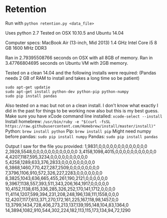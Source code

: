 # Retention

Run with `python retention.py <data_file>`

Uses python 2.7
Tested on OSX 10.10.5 and Ubuntu 14.04 

Computer specs:
MacBook Air (13-inch, Mid 2013)
1.4 GHz Intel Core i5
8 GB 1600 MHz DDR3

Ran in 2.79395508766 seconds on OSX with all 8GB of memory.
Ran in 3.47766804695 seconds on Ubuntu VM with 2GB memory.

Tested on a clean 14.04 and the following installs were required: (Pandas needs 2 GB of RAM to install and takes a long time so be patient)
```
sudo apt-get updatie
sudo apt-get install python-dev python-pip python-numpy
sudo pip install pandas
```

Also tested on a mac but not on a clean install. I don't know what exactly I did in the past for things to be working now also but this is my best guess.
Make sure you have xCode command line installed: `xcode-select --install`
Install homebrew: `/usr/bin/ruby -e "$(curl -fsSL https://raw.githubusercontent.com/Homebrew/install/master/install)"`
Python: `brew install python`
Pip: `brew install pip`
Might need numpy before pandas: `sudo pip install numpy`
Pandas: `sudo pip install pandas`

Output I saw for the file you provided:
1,9831,0,0,0,0,0,0,0,0,0,0,0,0,0
2,3928,5548,0,0,0,0,0,0,0,0,0,0,0,0
3,4158,1098,4015,0,0,0,0,0,0,0,0,0,0,0
4,4207,1187,595,3234,0,0,0,0,0,0,0,0,0,0
5,4258,1289,633,376,2833,0,0,0,0,0,0,0,0,0
6,3868,1460,770,427,287,2509,0,0,0,0,0,0,0,0
7,3796,1106,910,572,326,227,2283,0,0,0,0,0,0,0
8,3825,1043,636,665,455,261,190,2121,0,0,0,0,0,0
9,3967,1138,557,393,511,343,206,164,1917,0,0,0,0,0
10,4152,1138,615,336,285,326,252,170,141,1712,0,0,0,0
11,4114,1207,599,394,231,208,248,196,138,111,1558,0,0,0
12,4207,1177,613,371,270,172,161,225,167,118,98,1457,0,0
13,3799,1434,728,406,273,213,137,139,195,148,104,83,1364,0
14,3894,1082,910,544,302,224,182,113,115,173,134,94,72,1290
